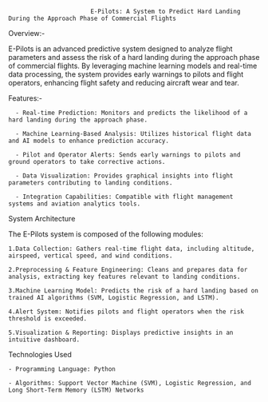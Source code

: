                            E-Pilots: A System to Predict Hard Landing During the Approach Phase of Commercial Flights

Overview:-

E-Pilots is an advanced predictive system designed to analyze flight parameters and assess the risk of a hard landing during the approach phase of commercial flights. By leveraging machine learning models and real-time data processing, the system provides early warnings to pilots and flight operators, enhancing flight safety and reducing aircraft wear and tear.

Features:-

      - Real-time Prediction: Monitors and predicts the likelihood of a hard landing during the approach phase.
      
      - Machine Learning-Based Analysis: Utilizes historical flight data and AI models to enhance prediction accuracy.
      
      - Pilot and Operator Alerts: Sends early warnings to pilots and ground operators to take corrective actions.
      
      - Data Visualization: Provides graphical insights into flight parameters contributing to landing conditions.
      
      - Integration Capabilities: Compatible with flight management systems and aviation analytics tools.

System Architecture

The E-Pilots system is composed of the following modules:

    1.Data Collection: Gathers real-time flight data, including altitude, airspeed, vertical speed, and wind conditions.
    
    2.Preprocessing & Feature Engineering: Cleans and prepares data for analysis, extracting key features relevant to landing conditions.
    
    3.Machine Learning Model: Predicts the risk of a hard landing based on trained AI algorithms (SVM, Logistic Regression, and LSTM).
    
    4.Alert System: Notifies pilots and flight operators when the risk threshold is exceeded.
    
    5.Visualization & Reporting: Displays predictive insights in an intuitive dashboard.

Technologies Used

    - Programming Language: Python

    - Algorithms: Support Vector Machine (SVM), Logistic Regression, and Long Short-Term Memory (LSTM) Networks
